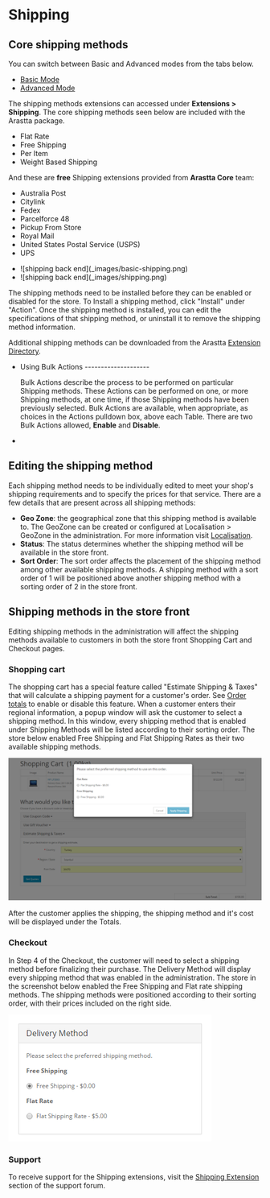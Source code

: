 Shipping
========

Core shipping methods
--------------------

<div class="uk-alert-info uk-alert">
  <span class="uk-icon-info-circle"></span> You can switch between Basic and Advanced modes from the tabs below.
</div>
<ul class="uk-tab" data-uk-tab="{connect:'#doc-tabs', animation: 'fade'}">
    <li><a href="">Basic Mode</a></li>
    <li><a href="">Advanced Mode</a></li>
</ul>

The shipping methods extensions can accessed under **Extensions > Shipping**. The core shipping methods seen below are included with the Arastta package.

- Flat Rate
- Free Shipping
- Per Item
- Weight Based Shipping

And these are **free** Shipping extensions provided from **Arastta Core** team:

- Australia Post
- Citylink
- Fedex
- Parcelforce 48
- Pickup From Store
- Royal Mail
- United States Postal Service (USPS)
- UPS

<ul id="doc-tabs" class="uk-switcher uk-margin">
    <li markdown="1">![shipping back end](_images/basic-shipping.png)</li>
    <li markdown="1">![shipping back end](_images/shipping.png)</li>
</ul>

The shipping methods need to be installed before they can be enabled or disabled for the store. To Install a shipping method, click "Install" under "Action". Once the shipping method is installed, you can edit the specifications of that shipping method, or uninstall it to remove the shipping method information.

Additional shipping methods can be downloaded from the Arastta [Extension Directory](http://extensions.arastta.pro/shipping-methods).

<ul id="doc-tabs" class="uk-switcher uk-margin">
    <li markdown="1">Using Bulk Actions
--------------------

Bulk Actions describe the process to be performed on particular Shipping methods. These Actions can be performed on one, or more Shipping methods, at one time, if those Shipping methods have been previously selected. Bulk Actions are available, when appropriate, as choices in the Actions pulldown box, above each Table. There are two Bulk Actions allowed, **Enable** and **Disable**.</li>
    <li></li>
</ul>

Editing the shipping method
---------------------------

Each shipping method needs to be individually edited to meet your shop's shipping requirements and to specify the prices for that service. There are a few details that are present across all shipping methods:

- **Geo Zone**: the geographical zone that this shipping method is available to. The GeoZone can be created or configured at Localisation > GeoZone in the administration. For more information visit [Localisation](docs/user-manual/localisation/geo-zones).
- **Status**: The status determines whether the shipping method will be available in the store front.
- **Sort Order**: The sort order affects the placement of the shipping method among other available shipping methods. A shipping method with a sort order of 1 will be positioned above another shipping method with a sorting order of 2 in the store front.

Shipping methods in the store front
-----------------------------------

Editing shipping methods in the administration will affect the shipping methods available to customers in both the store front Shopping Cart and Checkout pages.

### Shopping cart

The shopping cart has a special feature called "Estimate Shipping & Taxes" that will calculate a shipping payment for a customer's order. See [Order totals](docs/user-manual/marketplace/order-totals) to enable or disable this feature. When a customer enters their regional information, a popup window will ask the customer to select a shipping method. In this window, every shipping method that is enabled under Shipping Methods will be listed according to their sorting order. The store below enabled Free Shipping and Flat Shipping Rates as their two available shipping methods.

![shipping estimation](_images/shipping-1.png)

After the customer applies the shipping, the shipping method and it's cost will be displayed under the Totals.

### Checkout

In Step 4 of the Checkout, the customer will need to select a shipping method before finalizing their purchase. The Delivery Method will display every shipping method that was enabled in the administration. The store in the screenshot below enabled the Free Shipping and Flat rate shipping methods. The shipping methods were positioned according to their sorting order, with their prices included on the right side.

![shipping delivery method](_images/shipping-2.png)

### Support

To receive support for the Shipping extensions, visit the [Shipping Extension](forum/categories/listings/extensions) section of the support forum.
